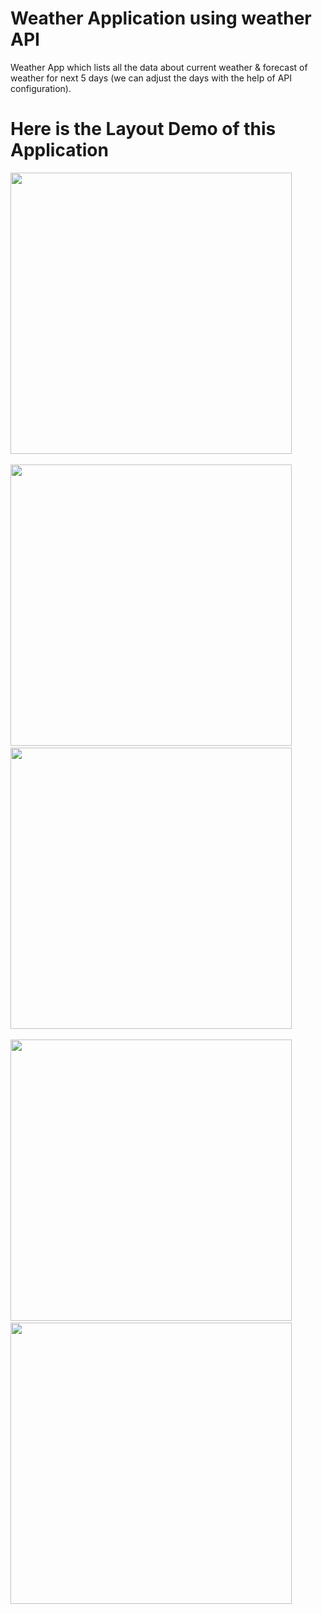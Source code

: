 # Weather Application using weather API

Weather App which lists all the data about current weather & forecast of weather for next 5 days (we can adjust the days with the help of API configuration).

# Here is the Layout Demo of this Application

<img src="https://github.com/user-attachments/assets/dd8dd93d-6f12-489a-ae70-b10bbb2b740d" width="450"/>
<br><br>
<img src="https://github.com/user-attachments/assets/42279b99-e9f1-4f76-bee1-b50b0f4bd858" height="450">
&nbsp;&nbsp;&nbsp;&nbsp;&nbsp;
<img src="https://github.com/user-attachments/assets/bb5391eb-470b-4d7f-87ff-3266f6e92e5a" height="450">
<br><br>
<img src="https://github.com/user-attachments/assets/49d4fcf0-d908-4b2f-8c92-82c87061dbed" height="450">
&nbsp;&nbsp;&nbsp;&nbsp;&nbsp;
<img src="(https://github.com/user-attachments/assets/0945a317-7a66-4ee9-8b61-1317e00589ff" height="450">
